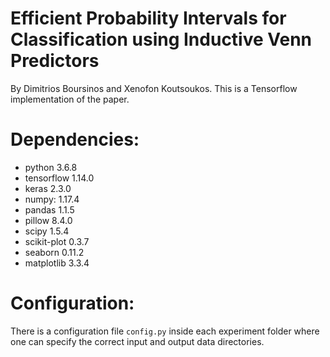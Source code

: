 # Efficient Probability Intervals for Classification using Inductive Venn Predictors
By Dimitrios Boursinos and Xenofon Koutsoukos.
This is a Tensorflow implementation of the paper.

# Dependencies:
- python 3.6.8
- tensorflow 1.14.0
- keras 2.3.0
- numpy: 1.17.4
- pandas 1.1.5
- pillow 8.4.0
- scipy 1.5.4
- scikit-plot 0.3.7
- seaborn 0.11.2
- matplotlib 3.3.4

# Configuration:
There is a configuration file `config.py` inside each experiment folder where one can specify the correct input and output data directories.

